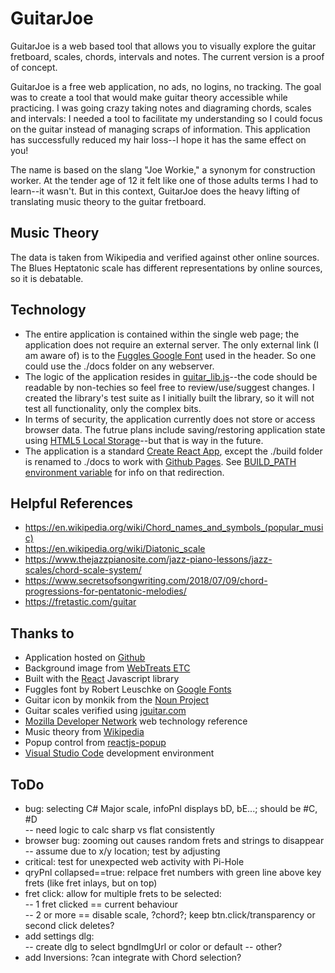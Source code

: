 # GuitarJoe
GuitarJoe is a web based tool that allows you to visually explore the guitar fretboard, scales, chords, intervals and notes. The current version is a proof of concept.  

GuitarJoe is a free web application, no ads, no logins, no tracking.  The goal was to create a tool that would make guitar theory accessible while practicing.  I was going crazy taking notes and diagraming chords, scales and intervals: I needed a tool to facilitate my understanding so I could focus on the guitar instead of managing scraps of information.  This application has successfully reduced my hair loss--I hope it has the same effect on you!

The name is based on the slang "Joe Workie," a synonym for construction worker. At the tender age of 12 it felt like one of those adults terms I had to learn--it wasn't. But in this context, GuitarJoe does the heavy lifting of translating music theory to the guitar fretboard.  

## Music Theory
The data is taken from Wikipedia and verified against other online sources.  The Blues Heptatonic scale has different representations by online sources, so it is debatable.

## Technology
- The entire application is contained within the single web page; the application does not require an external server.  The only external link (I am aware of) is to the <a href='https://fonts.google.com/?query=Robert+Leuschke/' target='_new'>Fuggles Google Font</a> used in the header. So one could use the ./docs folder on any webserver.
- The logic of the application resides in <a href='https://github.com/ChrisDeFreitas/guitarjoe/blob/main/src/guitar_lib.js'>guitar_lib.js</a>--the code should be readable by non-techies so  feel free to review/use/suggest changes.  I created the library's test suite as I initially built the library, so it will not test all functionality, only the complex bits.
- In terms of security, the application currently does not store or access browser data.  The futrue plans include saving/restoring application state using <a href='https://developer.mozilla.org/en-US/docs/Web/API/Window/localStorage'>HTML5 Local Storage</a>--but that is way in the future.
- The application is a standard <a href='https://create-react-app.dev/'>Create React App</a>, except the ./build folder is renamed to ./docs to work with <a href='https://pages.github.com/'>Github Pages</a>.  See <a href='https://create-react-app.dev/docs/advanced-configuration'>BUILD_PATH environment variable</a> for info on that redirection.


## Helpful References
  - https://en.wikipedia.org/wiki/Chord_names_and_symbols_(popular_music)
  - https://en.wikipedia.org/wiki/Diatonic_scale
  - https://www.thejazzpianosite.com/jazz-piano-lessons/jazz-scales/chord-scale-system/
  - https://www.secretsofsongwriting.com/2018/07/09/chord-progressions-for-pentatonic-melodies/
  - https://fretastic.com/guitar
 

## Thanks to
 - Application hosted on <a href='https://github.com/ChrisDeFreitas/guitarjoe' target='_new'>Github</a>   
 - Background image from <a href='https://www.flickr.com/photos/webtreatsetc/with/4514047664/' target='_new'>WebTreats ETC</a>  
 - Built with the <a href='https://reactjs.org/' target='_new'>React</a> Javascript library  
 - Fuggles font by Robert Leuschke on <a href='https://fonts.google.com/?query=Robert+Leuschke/' target='_new'>Google Fonts</a>  
 - Guitar icon by monkik from the <a href='https://thenounproject.com/term/guitar/2588464/' target='_new'>Noun Project</a>  
 - Guitar scales verified using <a href='https://jguitar.com/scale' target='_new'>jguitar.com</a><br />
 - <a href='https://developer.mozilla.org/'>Mozilla Developer Network</a> web technology reference
 - Music theory from <a href='https://www.wikipedia.org/' target='_new'>Wikipedia</a><br />
 - Popup control from <a href='https://react-popup.elazizi.com/' target='_new'>reactjs-popup</a>  
 - <a href='https://code.visualstudio.com/'>Visual Studio Code</a> development environment

## ToDo
- bug: selecting C# Major scale, infoPnl displays bD, bE...; should be #C, #D  
-- need logic to calc sharp vs flat consistently
- browser bug: zooming out causes random frets and strings to disappear
-- assume due to x/y location; test by adjusting 
- critical: test for unexpected web activity with Pi-Hole
-  qryPnl collapsed==true: relpace fret numbers with green line above key frets (like fret inlays, but on top)  
- fret click: allow for multiple frets to be selected:  
-- 1 fret clicked == current behaviour  
-- 2 or more == disable scale, ?chord?; keep btn.click/transparency or second click deletes?   
- add settings dlg:  
-- create dlg to select bgndImgUrl or color or default
-- other?  
- add Inversions: ?can integrate with Chord selection?
